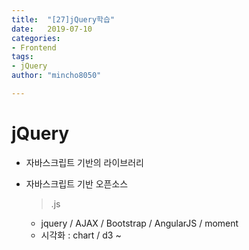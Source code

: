 ```yaml
---
title:  "[27]jQuery학습"
date:   2019-07-10
categories: 
- Frontend
tags: 
- jQuery
author: "mincho8050"

---
```


# jQuery

- 자바스크립트 기반의 라이브러리 

- 자바스크립트 기반 오픈소스 

  > .js

  - jquery / AJAX / Bootstrap / AngularJS / moment
  - 시각화 : chart / d3 ~


